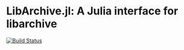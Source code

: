 # LibArchive.jl: A Julia interface for libarchive

[![Build Status](https://travis-ci.org/yuyichao/LibArchive.jl.svg?branch=master)](https://travis-ci.org/yuyichao/LibArchive.jl)
